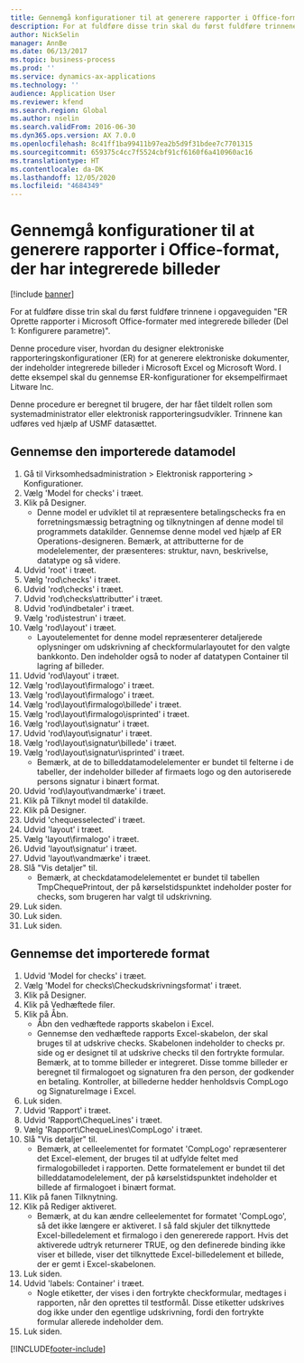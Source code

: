 ```yaml
---
title: Gennemgå konfigurationer til at generere rapporter i Office-format, der har integrerede billeder
description: For at fuldføre disse trin skal du først fuldføre trinnene i opgaveguiden "ER Oprette rapporter i Microsoft Office-formater med integrerede billeder (Del 1 - Konfigurere parametre)".
author: NickSelin
manager: AnnBe
ms.date: 06/13/2017
ms.topic: business-process
ms.prod: ''
ms.service: dynamics-ax-applications
ms.technology: ''
audience: Application User
ms.reviewer: kfend
ms.search.region: Global
ms.author: nselin
ms.search.validFrom: 2016-06-30
ms.dyn365.ops.version: AX 7.0.0
ms.openlocfilehash: 8c41ff1ba99411b97ea2b5d9f31bdee7c7701315
ms.sourcegitcommit: 659375c4cc7f5524cbf91cf6160f6a410960ac16
ms.translationtype: HT
ms.contentlocale: da-DK
ms.lasthandoff: 12/05/2020
ms.locfileid: "4684349"
---
```

# <a name="review-configurations-to-generate-reports-in-office-format-that-have-embedded-images"></a>Gennemgå konfigurationer til at generere rapporter i Office-format, der har integrerede billeder

[!include [banner](../../includes/banner.md)]

For at fuldføre disse trin skal du først fuldføre trinnene i opgaveguiden "ER Oprette rapporter i Microsoft Office-formater med integrerede billeder (Del 1: Konfigurere parametre)".

Denne procedure viser, hvordan du designer elektroniske rapporteringskonfigurationer (ER) for at generere elektroniske dokumenter, der indeholder integrerede billeder i Microsoft Excel og Microsoft Word. I dette eksempel skal du gennemse ER-konfigurationer for eksempelfirmaet Litware Inc. 

Denne procedure er beregnet til brugere, der har fået tildelt rollen som systemadministrator eller elektronisk rapporteringsudvikler. Trinnene kan udføres ved hjælp af USMF datasættet.


## <a name="review-the-imported-data-model"></a>Gennemse den importerede datamodel
1. Gå til Virksomhedsadministration > Elektronisk rapportering > Konfigurationer.
2. Vælg 'Model for checks' i træet.
3. Klik på Designer.
    * Denne model er udviklet til at repræsentere betalingschecks fra en forretningsmæssig betragtning og tilknytningen af denne model til programmets datakilder. Gennemse denne model ved hjælp af ER Operations-designeren. Bemærk, at attributterne for de modelelementer, der præsenteres: struktur, navn, beskrivelse, datatype og så videre.   
4. Udvid 'root' i træet.
5. Vælg 'rod\checks' i træet.
6. Udvid 'rod\checks' i træet.
7. Udvid 'rod\checks\attributter' i træet.
8. Udvid 'rod\indbetaler' i træet.
9. Vælg 'rod\istestrun' i træet.
10. Vælg 'rod\layout' i træet.
    * Layoutelementet for denne model repræsenterer detaljerede oplysninger om udskrivning af checkformularlayoutet for den valgte bankkonto. Den indeholder også to noder af datatypen Container til lagring af billeder.   
11. Udvid 'rod\layout' i træet.
12. Vælg 'rod\layout\firmalogo' i træet.
13. Vælg 'rod\layout\firmalogo' i træet.
14. Vælg 'rod\layout\firmalogo\billede' i træet.
15. Vælg 'rod\layout\firmalogo\isprinted' i træet.
16. Vælg 'rod\layout\signatur' i træet.
17. Udvid 'rod\layout\signatur' i træet.
18. Vælg 'rod\layout\signatur\billede' i træet.
19. Vælg 'rod\layout\signatur\isprinted' i træet.
    * Bemærk, at de to billeddatamodelelementer er bundet til felterne i de tabeller, der indeholder billeder af firmaets logo og den autoriserede persons signatur i binært format.  
20. Udvid 'rod\layout\vandmærke' i træet.
21. Klik på Tilknyt model til datakilde.
22. Klik på Designer.
23. Udvid 'chequesselected' i træet.
24. Udvid 'layout' i træet.
25. Vælg 'layout\firmalogo' i træet.
26. Udvid 'layout\signatur' i træet.
27. Udvid 'layout\vandmærke' i træet.
28. Slå "Vis detaljer" til.
    * Bemærk, at checkdatamodelelementet er bundet til tabellen TmpChequePrintout, der på kørselstidspunktet indeholder poster for checks, som brugeren har valgt til udskrivning.   
29. Luk siden.
30. Luk siden.
31. Luk siden.

## <a name="review-the-imported-format"></a>Gennemse det importerede format
1. Udvid 'Model for checks' i træet.
2. Vælg 'Model for checks\Checkudskrivningsformat' i træet.
3. Klik på Designer.
4. Klik på Vedhæftede filer.
5. Klik på Åbn.
    * Åbn den vedhæftede rapports skabelon i Excel.  
    * Gennemse den vedhæftede rapports Excel-skabelon, der skal bruges til at udskrive checks. Skabelonen indeholder to checks pr. side og er designet til at udskrive checks til den fortrykte formular. Bemærk, at to tomme billeder er integreret. Disse tomme billeder er beregnet til firmalogoet og signaturen fra den person, der godkender en betaling. Kontroller, at billederne hedder henholdsvis CompLogo og SignatureImage i Excel.   
6. Luk siden.
7. Udvid 'Rapport' i træet.
8. Udvid 'Rapport\ChequeLines' i træet.
9. Vælg 'Rapport\ChequeLines\CompLogo' i træet.
10. Slå "Vis detaljer" til.
    * Bemærk, at celleelementet for formatet 'CompLogo' repræsenterer det Excel-element, der bruges til at udfylde feltet med firmalogobilledet i rapporten. Dette formatelement er bundet til det billeddatamodelelement, der på kørselstidspunktet indeholder et billede af firmalogoet i binært format.   
11. Klik på fanen Tilknytning.
12. Klik på Rediger aktiveret.
    * Bemærk, at du kan ændre celleelementet for formatet 'CompLogo', så det ikke længere er aktiveret. I så fald skjuler det tilknyttede Excel-billedelement et firmalogo i den genererede rapport. Hvis det aktiverede udtryk returnerer TRUE, og den definerede binding ikke viser et billede, viser det tilknyttede Excel-billedelement et billede, der er gemt i Excel-skabelonen.   
13. Luk siden.
14. Udvid 'labels: Container' i træet.
    * Nogle etiketter, der vises i den fortrykte checkformular, medtages i rapporten, når den oprettes til testformål. Disse etiketter udskrives dog ikke under den egentlige udskrivning, fordi den fortrykte formular allerede indeholder dem.  
15. Luk siden.



[!INCLUDE[footer-include](../../../../includes/footer-banner.md)]